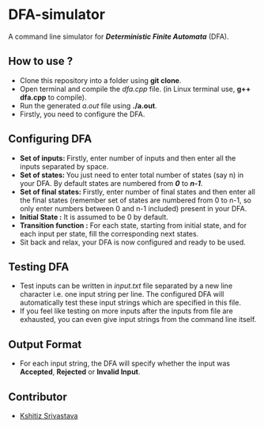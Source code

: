 # DFA-simulator
A command line simulator for <b>_Deterministic Finite Automata_</b> (DFA).

## How to use ?
* Clone this repository into a folder using <b>git clone</b>.
* Open terminal and compile the _dfa.cpp_ file. (in Linux terminal use, <b>g++ dfa.cpp</b> to compile).
* Run the generated _a.out_ file using <b>./a.out</b>.
* Firstly, you need to configure the DFA.

## Configuring DFA
* <b>Set of inputs: </b> Firstly, enter number of inputs and then enter all the inputs separated by space.
* <b>Set of states: </b> You just need to enter total number of states (say n) in your DFA. By default states are numbered from <b>_0_</b> to <b>_n-1_</b>.
* <b>Set of final states: </b> Firstly, enter number of final states and then enter all the final states (remember set of states are numbered from 0 to n-1, so only enter numbers between 0 and n-1 included) present in your DFA.
* <b>Initial State :</b> It is assumed to be 0 by default.
* <b>Transition function :</b> For each state, starting from initial state, and for each input per state, fill the corresponding next states.
* Sit back and relax, your DFA is now configured and ready to be used.

## Testing DFA
* Test inputs can be written in _input.txt_ file separated by a new line character i.e. one input string per line. The configured DFA will automatically test these input strings which are specified in this file.
* If you feel like testing on more inputs after the inputs from file are exhausted, you can even give input strings from the command line itself.

## Output Format 
* For each input string, the DFA will specify whether the input was <b>Accepted</b>, <b>Rejected</b> or <b>Invalid Input</b>.

## Contributor
* <a href="https://github.com/pirateksh/">Kshitiz Srivastava</a>
